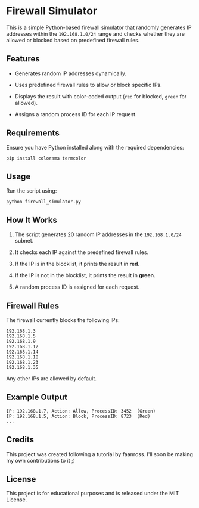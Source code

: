 # Firewall Simulator

This is a simple Python-based firewall simulator that randomly generates IP addresses within the `192.168.1.0/24` range and checks whether they are allowed or blocked based on predefined firewall rules.

## Features

- Generates random IP addresses dynamically.
    
- Uses predefined firewall rules to allow or block specific IPs.
    
- Displays the result with color-coded output (`red` for blocked, `green` for allowed).
    
- Assigns a random process ID for each IP request.
    

## Requirements

Ensure you have Python installed along with the required dependencies:

```
pip install colorama termcolor
```

## Usage

Run the script using:

```
python firewall_simulator.py
```

## How It Works

1. The script generates 20 random IP addresses in the `192.168.1.0/24` subnet.
    
2. It checks each IP against the predefined firewall rules.
    
3. If the IP is in the blocklist, it prints the result in **red**.
    
4. If the IP is not in the blocklist, it prints the result in **green**.
    
5. A random process ID is assigned for each request.
    

## Firewall Rules

The firewall currently blocks the following IPs:

```
192.168.1.3
192.168.1.5
192.168.1.9
192.168.1.12
192.168.1.14
192.168.1.18
192.168.1.23
192.168.1.35
```

Any other IPs are allowed by default.

## Example Output

```
IP: 192.168.1.7, Action: Allow, ProcessID: 3452  (Green)
IP: 192.168.1.5, Action: Block, ProcessID: 8723  (Red)
...
```

## Credits

This project was created following a tutorial by faanross. I'll soon be making my own contributions to it ;)

## License

This project is for educational purposes and is released under the MIT License.